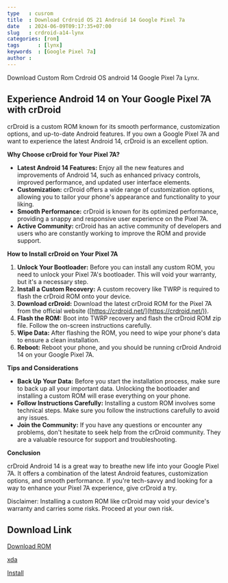 ```yaml
---
type   : cusrom
title  : Download Crdroid OS 21 Android 14 Google Pixel 7a
date   : 2024-06-09T09:17:35+07:00
slug   : crdroid-a14-lynx
categories: [rom]
tags      : [lynx]
keywords  : [Google Pixel 7a]
author : 
---
```


Download Custom Rom Crdroid OS android 14 Google Pixel 7a Lynx.

## Experience Android 14 on Your Google Pixel 7A with crDroid

crDroid is a custom ROM known for its smooth performance, customization options, and up-to-date Android features. If you own a Google Pixel 7A and want to experience the latest Android 14, crDroid is an excellent option.

**Why Choose crDroid for Your Pixel 7A?**

* **Latest Android 14 Features:**  Enjoy all the new features and improvements of Android 14, such as enhanced privacy controls, improved performance, and updated user interface elements.
* **Customization:** crDroid offers a wide range of customization options, allowing you to tailor your phone's appearance and functionality to your liking.
* **Smooth Performance:** crDroid is known for its optimized performance, providing a snappy and responsive user experience on the Pixel 7A.
* **Active Community:** crDroid has an active community of developers and users who are constantly working to improve the ROM and provide support.

**How to Install crDroid on Your Pixel 7A**

1. **Unlock Your Bootloader:** Before you can install any custom ROM, you need to unlock your Pixel 7A's bootloader. This will void your warranty, but it's a necessary step.
2. **Install a Custom Recovery:** A custom recovery like TWRP is required to flash the crDroid ROM onto your device.
3. **Download crDroid:** Download the latest crDroid ROM for the Pixel 7A from the official website ([https://crdroid.net/](https://crdroid.net/)).
4. **Flash the ROM:** Boot into TWRP recovery and flash the crDroid ROM zip file. Follow the on-screen instructions carefully.
5. **Wipe Data:** After flashing the ROM, you need to wipe your phone's data to ensure a clean installation.
6. **Reboot:** Reboot your phone, and you should be running crDroid Android 14 on your Google Pixel 7A.

**Tips and Considerations**

* **Back Up Your Data:** Before you start the installation process, make sure to back up all your important data. Unlocking the bootloader and installing a custom ROM will erase everything on your phone.
* **Follow Instructions Carefully:** Installing a custom ROM involves some technical steps. Make sure you follow the instructions carefully to avoid any issues.
* **Join the Community:** If you have any questions or encounter any problems, don't hesitate to seek help from the crDroid community. They are a valuable resource for support and troubleshooting.

**Conclusion**

crDroid Android 14 is a great way to breathe new life into your Google Pixel 7A. It offers a combination of the latest Android features, customization options, and smooth performance. If you're tech-savvy and looking for a way to enhance your Pixel 7A experience, give crDroid a try.

Disclaimer: Installing a custom ROM like crDroid may void your device's warranty and carries some risks. Proceed at your own risk.


## Download Link
[Download ROM](https://sourceforge.net/projects/crdroid/files/lynx/10.x/)

[xda](https://xdaforums.com/t/rom-14-lynx-crdroid-10-25-12-2023-lynx.4647462/)

[Install](https://crdroid.net/lynx/10/install)
